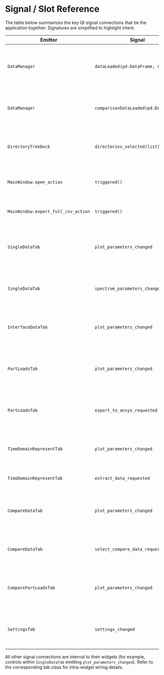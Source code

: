 # Signal / Slot Reference

The table below summarizes the key Qt signal connections that tie the application together. Signatures are simplified to highlight intent.

| Emitter | Signal | Receiver Slot | Purpose |
|---------|--------|---------------|---------|
| `DataManager` | `dataLoaded(pd.DataFrame, str, str)` | `MainWindow.on_data_loaded` | Deliver freshly loaded data, detected domain, and the primary folder path. |
| `DataManager` | `comparisonDataLoaded(pd.DataFrame)` | `MainWindow.on_comparison_data_loaded` | Register secondary dataset used by comparison tabs. |
| `DirectoryTreeDock` | `directories_selected(list[str])` | `MainWindow._on_directories_selected` | Request loading of additional folders selected in the dock tree. |
| `MainWindow.open_action` | `triggered()` | `DataManager.load_data_from_directory` | Launch folder picker to replace the current dataset. |
| `MainWindow.export_full_csv_action` | `triggered()` | `MainWindow._export_full_data_csv` | Export the full merged DataFrame to CSV. |
| `SingleDataTab` | `plot_parameters_changed` | `PlotController.update_single_data_plots` | Redraw the main single-channel plot when selectors or filters change. |
| `SingleDataTab` | `spectrum_parameters_changed` | `PlotController.update_spectrum_plot_only` | Refresh the spectrum subplot without affecting other tabs. |
| `InterfaceDataTab` | `plot_parameters_changed` | `PlotController.update_interface_data_plots` | Update translational and rotational charts for the chosen interface. |
| `PartLoadsTab` | `plot_parameters_changed` | `PlotController.update_part_loads_plots` | Recompute part-load plots based on side filters and processing toggles. |
| `PartLoadsTab` | `export_to_ansys_requested` | `ActionHandler.handle_ansys_export` | Start the Ansys Mechanical template export workflow. |
| `TimeDomainRepresentTab` | `plot_parameters_changed` | `PlotController.update_time_domain_represent_plot` | Rebuild reconstructed time-domain plots for the selected frequency. |
| `TimeDomainRepresentTab` | `extract_data_requested` | `ActionHandler.handle_time_domain_represent_export` | Save sampled time-domain data to CSV. |
| `CompareDataTab` | `plot_parameters_changed` | `PlotController.update_compare_data_plots` | Update comparison, absolute difference, and percent difference plots. |
| `CompareDataTab` | `select_compare_data_requested` | `ActionHandler.handle_compare_data_selection` | Open a dialog to choose a secondary dataset for comparison. |
| `ComparePartLoadsTab` | `plot_parameters_changed` | `PlotController.update_compare_part_loads_plots` | Refresh side-specific difference plots across translational and rotational components. |
| `SettingsTab` | `settings_changed` | `PlotController.update_all_plots_from_settings` | Push global styling and rolling-envelope options to every plot. |

All other signal connections are internal to their widgets (for example, controls within `SingleDataTab` emitting `plot_parameters_changed`). Refer to the corresponding tab class for intra-widget wiring details.
